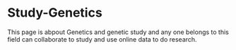 # Study-Genetics
This page is abpout Genetics and genetic study and any one belongs to this field can collaborate to  study and use online data to do research.
